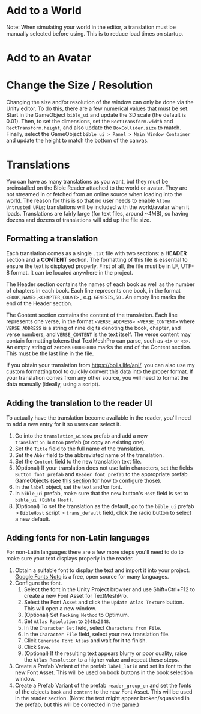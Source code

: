 
# Add to a World

Note: When simulating your world in the editor, a translation must be manually selected before using. This is to reduce load times on startup.

# Add to an Avatar


# Change the Size / Resolution

Changing the size and/or resolution of the window can only be done via the Unity editor.
To do this, there are a few numerical values that must be set. Start in the GameObject `bible_ui` and update the 3D scale (the default is 0.01).
Then, to set the dimensions, set the `RectTransform.width` and `RectTransform.height`, and also update the `BoxCollider.size` to match.
Finally, select the GameObject `bible_ui > Panel > Main Window Container` and update the height to match the bottom of the canvas.


# Translations

You can have as many translations as you want, but they must be preinstalled on the Bible Reader attached to the world or avatar. They are not streamed in or fetched from an online source when loading into the world. The reason for this is so that no user needs to enable `Allow Untrusted URLs`; translations will be included with the world/avatar when it loads. Translations are fairly large (for text files, around ~4MB), so having dozens and dozens of translations will add up the file size.

## Formatting a translation

Each translation comes as a single `.txt` file with two sections: a <b>HEADER</b> section and a <b>CONTENT</b> section. The formatting of this file is essential to ensure the text is displayed properly. First of all, the file must be in LF, UTF-8 format. It can be located anywhere in the project.

The Header section contains the names of each book as well as the number of chapters in each book. Each line represents one book, in the format `<BOOK_NAME>,<CHAPTER_COUNT>` , e.g. `GENESIS,50` . An empty line marks the end of the Header section.

The Content section contains the content of the translation. Each line represents one verse, in the format `<VERSE_ADDRESS> <VERSE_CONTENT>` where `VERSE_ADDRESS` is a string of nine digits denoting the book, chapter, and verse numbers, and `VERSE_CONTENT` is the text itself. The verse content may contain formatting tokens that TextMeshPro can parse, such as `<i>` or `<b>`.
An empty string of zeroes `000000000` marks the end of the Content section. This must be the last line in the file.

If you obtain your translation from https://bolls.life/api/, you can also use my custom formatting tool to quickly convert this data into the proper format. If your translation comes from any other source, you will need to format the data manually (ideally, using a script).

## Adding the translation to the reader UI

To actually have the translation become available in the reader, you'll need to add a new entry for it so users can select it.

1. Go into the `translation_window` prefab and add a new `translation_button` prefab (or copy an existing one).
2. Set the `Title` field to the full name of the translation.
3. Set the `Abbr` field to the abbreviated name of the translation.
4. Set the `Content` field to the new translation text file.
5. (Optional) If your translation does not use latin characters, set the fields `Button_font_prefab` and `Reader_font_prefab` to the appropriate prefab GameObjects (see [this section](#adding-fonts-for-non-latin-languages) for how to configure those).
6. In the `label` object, set the text and/or font.
7. In `bible_ui` prefab, make sure that the new button's `Host` field is set to `bible_ui (Bible Host)`.
8. (Optional) To set the translation as the default, go to the `bible_ui` prefab > `BibleHost` script > `trans_default` field, click the radio button to select a new default.

## Adding fonts for non-Latin languages

For non-Latin languages there are a few more steps you'll need to do to make sure your text displays properly in the reader.

1. Obtain a suitable font to display the text and import it into your project. [Google Fonts Noto](https://fonts.google.com/noto) is a free, open source for many languages.
2. Configure the font.
	1. Select the font in the Unity Project browser and use Shift+Ctrl+F12 to create a new Font Asset for TextMeshPro.
	2. Select the Font Asset and click the `Update Atlas Texture` button. This will open a new window.
	3. (Optional) Set `Packing Method` to Optimum.
	4. Set `Atlas Resolution` to `2048x2048`.
	5. In the `Character Set` field, select `Characters from File`.
	6. In the `Character File` field, select your new translation file.
	7. Click `Generate Font Atlas` and wait for it to finish.
	8. Click `Save`.
	9. (Optional) If the resulting text appears blurry or poor quality, raise the `Atlas Resolution` to a higher value and repeat these steps.
2. Create a Prefab Variant of the prefab `label_latin` and set its font to the new Font Asset. This will be used on book buttons in the book selection window.
3. Create a Prefab Variant of the prefab `reader_group_en` and set the fonts of the objects `book` and `content` to the new Font Asset. This will be used in the reader section. (Note: the text might appear broken/squashed in the prefab, but this will be corrected in the game.)
